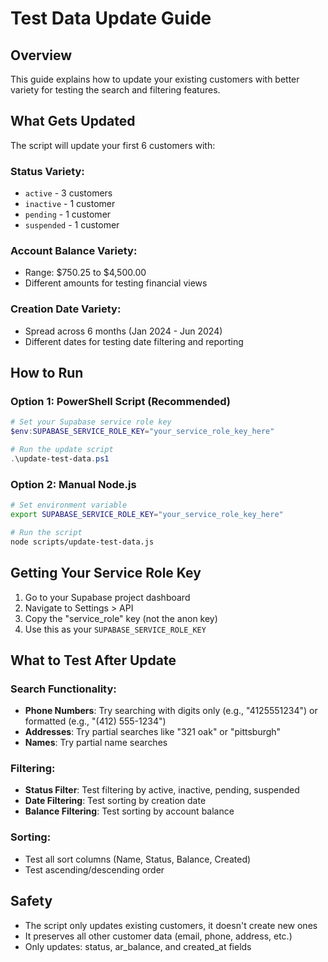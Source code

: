 # Test Data Update Guide

## Overview
This guide explains how to update your existing customers with better variety for testing the search and filtering features.

## What Gets Updated
The script will update your first 6 customers with:

### **Status Variety:**
- `active` - 3 customers
- `inactive` - 1 customer  
- `pending` - 1 customer
- `suspended` - 1 customer

### **Account Balance Variety:**
- Range: $750.25 to $4,500.00
- Different amounts for testing financial views

### **Creation Date Variety:**
- Spread across 6 months (Jan 2024 - Jun 2024)
- Different dates for testing date filtering and reporting

## How to Run

### Option 1: PowerShell Script (Recommended)
```powershell
# Set your Supabase service role key
$env:SUPABASE_SERVICE_ROLE_KEY="your_service_role_key_here"

# Run the update script
.\update-test-data.ps1
```

### Option 2: Manual Node.js
```bash
# Set environment variable
export SUPABASE_SERVICE_ROLE_KEY="your_service_role_key_here"

# Run the script
node scripts/update-test-data.js
```

## Getting Your Service Role Key
1. Go to your Supabase project dashboard
2. Navigate to Settings > API
3. Copy the "service_role" key (not the anon key)
4. Use this as your `SUPABASE_SERVICE_ROLE_KEY`

## What to Test After Update

### **Search Functionality:**
- **Phone Numbers**: Try searching with digits only (e.g., "4125551234") or formatted (e.g., "(412) 555-1234")
- **Addresses**: Try partial searches like "321 oak" or "pittsburgh"
- **Names**: Try partial name searches

### **Filtering:**
- **Status Filter**: Test filtering by active, inactive, pending, suspended
- **Date Filtering**: Test sorting by creation date
- **Balance Filtering**: Test sorting by account balance

### **Sorting:**
- Test all sort columns (Name, Status, Balance, Created)
- Test ascending/descending order

## Safety
- The script only updates existing customers, it doesn't create new ones
- It preserves all other customer data (email, phone, address, etc.)
- Only updates: status, ar_balance, and created_at fields


















